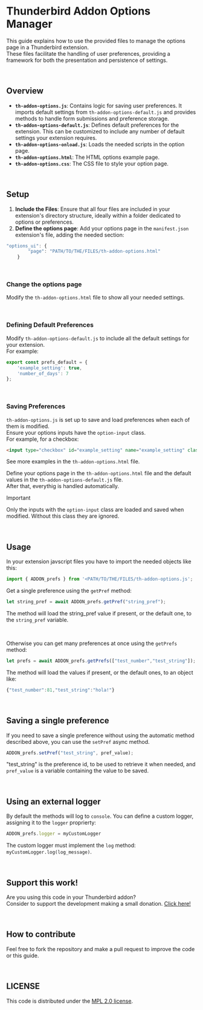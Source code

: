 # Thunderbird Addon Options Manager

This guide explains how to use the provided files to manage the options page in a Thunderbird extension.
<br>These files facilitate the handling of user preferences, providing a framework for both the presentation and persistence of settings.



<br>




## Overview

- **`th-addon-options.js`**: Contains logic for saving user preferences. It imports default settings from `th-addon-options-default.js` and provides methods to handle form submissions and preference storage.
- **`th-addon-options-default.js`**: Defines default preferences for the extension. This can be customized to include any number of default settings your extension requires.
- **`th-addon-options-onload.js`**: Loads the needed scripts in the option page.
- **`th-addon-options.html`**: The HTML options example page.
- **`th-addon-options.css`**: The CSS file to style your option page.



<br>




## Setup

1. **Include the Files**: Ensure that all four files are included in your extension's directory structure, ideally within a folder dedicated to options or preferences.
2. **Define the options page**: Add your options page in the `manifest.json` extension's file, adding the needed section:
```javascript
"options_ui": {
		"page": "PATH/TO/THE/FILES/th-addon-options.html"
	}
```

<br>




### Change the options page

Modify the `th-addon-options.html` file to show all your needed settings.



<br>



### Defining Default Preferences

Modify `th-addon-options-default.js` to include all the default settings for your extension.
<br>For example:

```javascript
export const prefs_default = {
    'example_setting': true,
    'number_of_days': 7
};
```


<br>




### Saving Preferences

`th-addon-options.js` is set up to save and load preferences when each of them is modified.
<br>Ensure your options inputs have the `option-input` class.
<br>For example, for a checkbox:

```html
<input type="checkbox" id="example_setting" name="example_setting" class="option-input" />
```

See more examples in the `th-addon-options.html` file.

Define your options page in the `th-addon-options.html` file and the default values in the `th-addon-options-default.js` file.
<br>After that, everythig is handled automatically.

> [!IMPORTANT]
> Only the inputs with the `option-input` class are loaded and saved when modified. Without this class they are ignored.



<br>




## Usage

In your extension javscript files you have to import the needed objects like this:

```javascript
import { ADDON_prefs } from '<PATH/TO/THE/FILES/th-addon-options.js';
```

Get a single preference using the `getPref` method:

```javascript
let string_pref = await ADDON_prefs.getPref("string_pref");
```

The method will load the string_pref value if present, or the default one, to the `string_pref` variable.

<br>

Otherwise you can get many preferences at once using the `getPrefs` method:

```javascript
let prefs = await ADDON_prefs.getPrefs(["test_number","test_string"]);
```

The method will load the values if present, or the default ones, to an object like:

```javascript
{"test_number":81,"test_string":"hola!"}
```



<br>




## Saving a single preference
If you need to save a single preference without using the automatic method described above, you can use the `setPref` async method.

```javascript
ADDON_prefs.setPref("test_string", pref_value);
```

"test_string" is the preference id, to be used to retrieve it when needed, and `pref_value` is a variable containing the value to be saved.



<br>




## Using an external logger
By default the methods will log to `console`.
You can define a custom logger, assigning it to the `logger` proprierty:

```javascript
ADDON_prefs.logger = myCustomLogger
```
The custom logger must implement the `log` method: `myCustomLogger.log(log_message)`.


<br>

## Support this work!
Are you using this code in your Thunderbird addon?
<br>Consider to support the development making a small donation. [Click here!](https://www.paypal.com/donate/?business=UHN4SXPGEXWQL&no_recurring=1&item_name=Thunderbird+Addon+Option+Manager&currency_code=EUR)




<br>




## How to contribute

Feel free to fork the repository and make a pull request to improve the code or this guide.




<br>




## LICENSE

This code is distributed under the [MPL 2.0 license](LICENSE).
